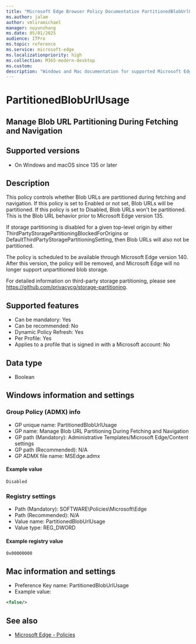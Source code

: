 ```yaml
---
title: "Microsoft Edge Browser Policy Documentation PartitionedBlobUrlUsage"
ms.author: jalam
author: vmliramichael
manager: nuyunzhang
ms.date: 05/01/2025
audience: ITPro
ms.topic: reference
ms.service: microsoft-edge
ms.localizationpriority: high
ms.collection: M365-modern-desktop
ms.custom:
description: "Windows and Mac documentation for supported Microsoft Edge Browser policy: Manage Blob URL Partitioning During Fetching and Navigation"
---
```


<!--THIS FILE IS AUTOMATICALLY GENERATED. MANUAL CHANGES WILL BE OVERWRITTEN.-->
<!--Please contact the Microsoft Edge Manageability team with any questions.-->

# PartitionedBlobUrlUsage

## Manage Blob URL Partitioning During Fetching and Navigation


## Supported versions

- On Windows and macOS since 135 or later

## Description

This policy controls whether Blob URLs are partitioned during fetching and navigation.
If this policy is set to Enabled or not set, Blob URLs will be partitioned.
If this policy is set to Disabled, Blob URLs won't be partitioned.  This is the Blob URL behavior prior to
Microsoft Edge version 135.

If storage partitioning is disabled for a given top-level origin by either
ThirdPartyStoragePartitioningBlockedForOrigins
or DefaultThirdPartyStoragePartitioningSetting,
then Blob URLs will also not be partitioned.

The policy is scheduled to be available through Microsoft Edge version 140. After this
version, the policy will be removed, and Microsoft Edge will no longer support unpartitioned
blob storage.

For detailed information on third-party storage partitioning, please see https://github.com/privacycg/storage-partitioning.

## Supported features

- Can be mandatory: Yes
- Can be recommended: No
- Dynamic Policy Refresh: Yes
- Per Profile: Yes
- Applies to a profile that is signed in with a Microsoft account: No

## Data type

- Boolean

## Windows information and settings

### Group Policy (ADMX) info

- GP unique name: PartitionedBlobUrlUsage
- GP name: Manage Blob URL Partitioning During Fetching and Navigation
- GP path (Mandatory): Administrative Templates/Microsoft Edge/Content settings
- GP path (Recommended): N/A
- GP ADMX file name: MSEdge.admx

#### Example value

```
Disabled
```

### Registry settings

- Path (Mandatory): SOFTWARE\Policies\Microsoft\Edge
- Path (Recommended): N/A
- Value name: PartitionedBlobUrlUsage
- Value type: REG_DWORD

#### Example registry value

```
0x00000000
```


## Mac information and settings

- Preference Key name: PartitionedBlobUrlUsage
- Example value:

```xml
<false/>
```

## See also
- [Microsoft Edge - Policies](../microsoft-edge-policies.md)
